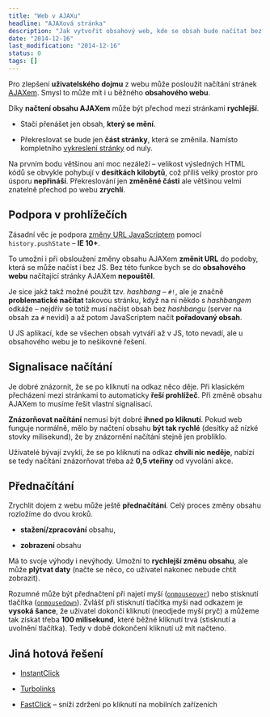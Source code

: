 ```yaml
---
title: "Web v AJAXu"
headline: "AJAXová stránka"
description: "Jak vytvořit obsahový web, kde se obsah bude načítat bez obnovení celé stránky pomocí AJAXu."
date: "2014-12-16"
last_modification: "2014-12-16"
status: 0
tags: []
---
```


Pro zlepšení **uživatelského dojmu** z webu může posloužit načítání stránek [AJAXem](/ajax). Smysl to může mít i u běžného **obsahového webu**.

Díky **načtení obsahu AJAXem** může být přechod mezi stránkami **rychlejší**.

  - Stačí přenášet jen obsah, **který se mění**.

  - Překreslovat se bude jen **část stránky**, která se změnila. Namísto kompletního [vykreslení stránky](/vykreslovani) od nuly.

Na prvním bodu většinou ani moc nezáleží – velikost výsledných HTML kódů se obvykle pohybují v **desítkách kilobytů**, což příliš velký prostor pro úsporu **nepřináší**. Překreslování jen **změněné části** ale většinou velmi znatelně přechod po webu **zrychlí**.

## Podpora v prohlížečích

Zásadní věc je podpora [změny URL JavaScriptem](/zmena-url) pomocí `history.pushState` – **IE 10+**.

To umožní i při obsloužení změny obsahu AJAXem **změnit URL** do podoby, která se může načíst i bez JS. Bez této funkce bych se do **obsahového webu** načítající stránky AJAXem **nepouštěl**.

Je sice jakž takž možné použít tzv. *hashbang* – `#!`, ale je značně **problematické načítat** takovou stránku, když na ni někdo s *hashbangem* odkáže – nejdřív se totiž musí načíst obsah bez *hashbangu* (server na obsah za `#` nevidí) a až potom JavaScriptem načít **pořadovaný obsah**.

U JS aplikací, kde se všechen obsah vytváří až v JS, toto nevadí, ale u obsahového webu je to nešikovné řešení.

## Signalisace načítání

Je dobré znázornit, že se po kliknutí na odkaz něco děje. Při klasickém přecházení mezi stránkami to automaticky **řeší prohlížeč**. Při změně obsahu AJAXem to musíme řešit vlastní signalisací.

**Znázorňovat načítání** nemusí být dobré **ihned po kliknutí**. Pokud web funguje normálně, mělo by načtení obsahu **být tak rychlé** (desítky až nízké stovky milisekund), že by znázornění načítání stejně jen probliklo.

Uživatelé bývají zvyklí, že se po kliknutí na odkaz **chvíli nic neděje**, nabízí se tedy načítání znázorňovat třeba až **0,5 vteřiny** od vyvolání akce.

## Přednačítání

Zrychlit dojem z webu může ještě **přednačítání**. Celý proces změny obsahu rozložíme do dvou kroků.

  - **stažení/zpracování** obsahu,

  - **zobrazení** obsahu

Má to svoje výhody i nevýhody. Umožní to **rychlejší změnu obsahu**, ale může **plýtvat daty** (načte se něco, co uživatel nakonec nebude chtít zobrazit).

Rozumné může být přednačtení při najetí myší ([`onmouseover`](/udalosti-mysi#onmouseover)) nebo stisknutí tlačítka ([`onmousedown`](/udalosti-mysi#onmousedown)). Zvlášť při stisknutí tlačítka myši nad odkazem je **vysoká šance**, že uživatel dokončí kliknutí (neodjede myší pryč) a můžeme tak získat třeba **100 milisekund**, které běžné kliknutí trvá (stisknutí a uvolnění tlačítka). Tedy v době dokončení kliknutí už mít načteno.

## Jiná hotová řešení

  - [InstantClick](http://instantclick.io/preloading)

  - [Turbolinks](https://github.com/rails/turbolinks)

  - [FastClick](https://github.com/ftlabs/fastclick) – sníží zdržení po kliknutí na mobilních zařízeních